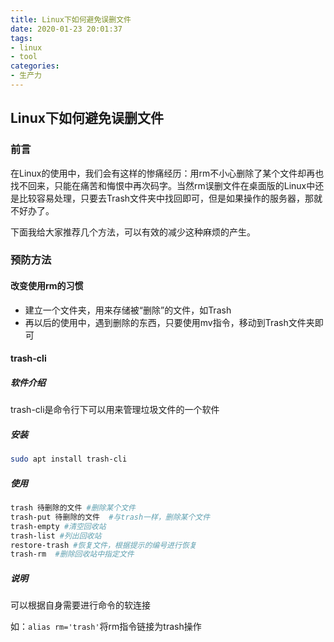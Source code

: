 ```yaml
---
title: Linux下如何避免误删文件
date: 2020-01-23 20:01:37
tags: 
- linux
- tool
categories:
- 生产力
---
```


## Linux下如何避免误删文件

### 前言

在Linux的使用中，我们会有这样的惨痛经历：用rm不小心删除了某个文件却再也找不回来，只能在痛苦和悔恨中再次码字。当然rm误删文件在桌面版的Linux中还是比较容易处理，只要去Trash文件夹中找回即可，但是如果操作的服务器，那就不好办了。

<!-- more -->

下面我给大家推荐几个方法，可以有效的减少这种麻烦的产生。

### 预防方法

#### 改变使用rm的习惯

- 建立一个文件夹，用来存储被“删除”的文件，如Trash
- 再以后的使用中，遇到删除的东西，只要使用mv指令，移动到Trash文件夹即可

#### trash-cli

##### 软件介绍

trash-cli是命令行下可以用来管理垃圾文件的一个软件

##### 安装

```bash
sudo apt install trash-cli
```

##### 使用

```bash
trash 待删除的文件 #删除某个文件
trash-put 待删除的文件  #与trash一样，删除某个文件
trash-empty #清空回收站
trash-list #列出回收站
restore-trash #恢复文件，根据提示的编号进行恢复
trash-rm  #删除回收站中指定文件
```

##### 说明

可以根据自身需要进行命令的软连接

如：```alias rm='trash'```将rm指令链接为trash操作
